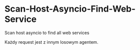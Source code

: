 # Scan-Host-Asyncio-Find-Web-Service
Scan host asyncio to find all web services

Każdy request jest z innym losowym agentem. 
